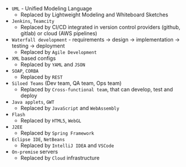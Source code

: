 * `UML` - Unified Modeling Language
  * Replaced by Lightweight Modeling and Whiteboard Sketches
* `Jenkins`, `Teamcity`
  * Replaced by CI/CD integrated in version control providers (github, gitlab) or cloud (AWS pipelines)
* `Waterfall development` - requirements → design → implementation → testing → deployment
  * Replaced by `Agile Development`
* `XML` based configs
  * Replaced by `YAML` and `JSON`
* `SOAP`, `CORBA`
  * Replaced by `REST`
* `Siloed Teams` (Dev team, QA team, Ops team)
  * Replaced by `Cross-functional team`, that can develop, test and deploy
* `Java applets`, `GWT`
  * Replaced by `JavaScript` and `WebAssembly`
* `Flash`
  * Replaced by `HTML5`, `WebGL`
* `J2EE`
  * Replaced by `Spring Framework`
* `Eclipse IDE`, `NetBeans`
  * Replaced by `IntelliJ IDEA` and `VSCode`
* `On-premise` servers
  * Replaced by `Cloud` infrastructure
